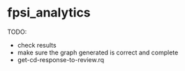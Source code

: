 # fpsi_analytics

TODO:

- check results
- make sure the graph generated is correct and complete
- get-cd-response-to-review.rq
